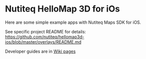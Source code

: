 Nutiteq HelloMap 3D for iOs
==============

Here are some simple example apps with Nutiteq Maps SDK for iOS.

See specific project README for details: https://github.com/nutiteq/hellomap3d-ios/blob/master/overlays/README.md

Developer guides are in [Wiki pages](https://github.com/nutiteq/hellomap3d-ios/wiki)
